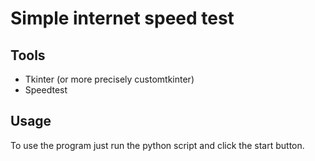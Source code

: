 # Simple internet speed test

## Tools

- Tkinter (or more precisely customtkinter)
- Speedtest

## Usage

To use the program just run the python script and click the start button.